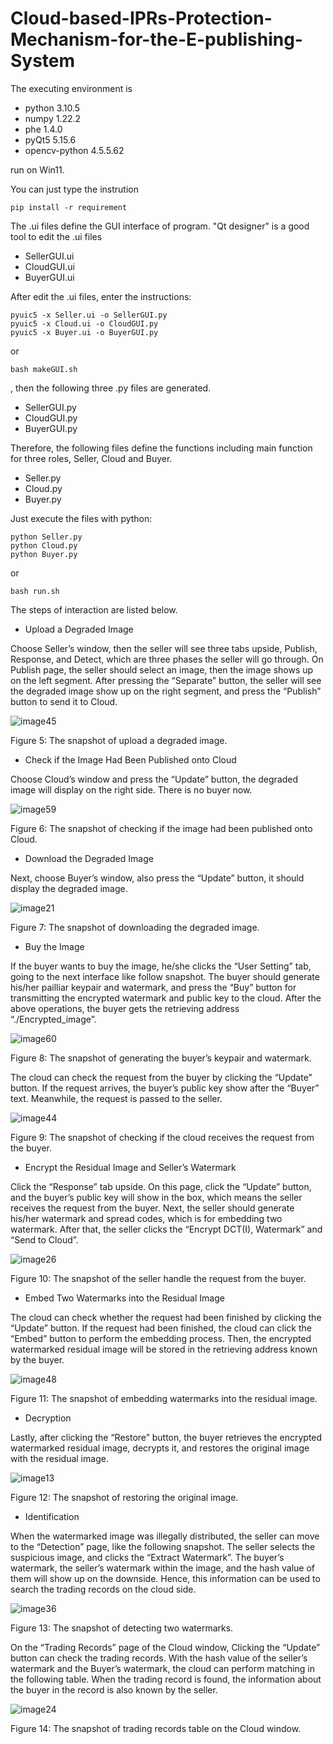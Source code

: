 # Cloud-based-IPRs-Protection-Mechanism-for-the-E-publishing-System
The executing environment is
* python 3.10.5
* numpy 1.22.2
* phe 1.4.0
* pyQt5 5.15.6
* opencv-python 4.5.5.62

run on Win11.

You can just type the instrution
```
pip install -r requirement
```
The .ui files define the GUI interface of program. "Qt designer" is a good tool to edit the .ui files 
* SellerGUI.ui
* CloudGUI.ui
* BuyerGUI.ui

After edit the .ui files, enter the instructions:
```
pyuic5 -x Seller.ui -o SellerGUI.py
pyuic5 -x Cloud.ui -o CloudGUI.py
pyuic5 -x Buyer.ui -o BuyerGUI.py
```

or

```
bash makeGUI.sh
```
, then the following three .py files are generated.
* SellerGUI.py
* CloudGUI.py
* BuyerGUI.py

Therefore, the following files define the functions including main function for three roles, Seller, Cloud and Buyer.
* Seller.py
* Cloud.py
* Buyer.py

Just execute the files with python:
```
python Seller.py
python Cloud.py
python Buyer.py
```

or

```
bash run.sh
```

The steps of interaction are listed below.

* Upload a Degraded Image

Choose Seller’s window, then the seller will see three tabs upside, Publish, Response, and Detect, which are three phases the seller will go through. On Publish page, the seller should select an image, then the image shows up on the left segment. After pressing the “Separate” button, the seller will see the degraded image show up on the right segment, and press the “Publish” button to send it to Cloud.

![image45](https://user-images.githubusercontent.com/56756065/204835977-d3a79bd0-6ef6-42a0-a821-7158911be455.png)

Figure 5: The snapshot of upload a degraded image.



* Check if the Image Had Been Published onto Cloud

Choose Cloud’s window and press the “Update” button, the degraded image will display on the right side. There is no buyer now. 

![image59](https://user-images.githubusercontent.com/56756065/204836524-abb39073-e6f6-4c46-b7ca-ced3f1aaad32.png)

Figure 6: The snapshot of checking if the image had been published onto Cloud.

* Download the Degraded Image

Next, choose Buyer’s window, also press the “Update” button, it should display the degraded image.

![image21](https://user-images.githubusercontent.com/56756065/204837121-e490d990-dae8-415b-bab2-7256a3b798a9.png)

Figure 7: The snapshot of downloading the degraded image.

* Buy the Image

If the buyer wants to buy the image, he/she clicks the “User Setting” tab, going to the next interface like follow snapshot. The buyer should generate his/her pailliar keypair and watermark, and press the “Buy” button for transmitting the encrypted watermark and public key to the cloud. After the above operations, the buyer gets the retrieving address “./Encrypted_image”.

![image60](https://user-images.githubusercontent.com/56756065/204837252-c10e7f27-c7b1-49a4-b329-b82ae0143e31.png)

Figure 8: The snapshot of generating the buyer’s keypair and watermark.

The cloud can check the request from the buyer by clicking the “Update” button. If the request arrives, the buyer’s public key show after the “Buyer” text. Meanwhile, the request is passed to the seller.

![image44](https://user-images.githubusercontent.com/56756065/204837401-fd0469a8-91af-4184-aa34-16f9c9968b54.png)

Figure 9: The snapshot of checking if the cloud receives the request from the buyer.

* Encrypt the Residual Image and Seller’s Watermark

Click the “Response” tab upside. On this page, click the “Update” button, and the buyer’s public key will show in the box, which means the seller receives the request from the buyer. Next, the seller should generate his/her watermark and spread codes, which is for embedding two watermark. After that, the seller clicks the “Encrypt DCT(I), Watermark” and “Send to Cloud”. 

![image26](https://user-images.githubusercontent.com/56756065/204837720-120f6234-03c8-4032-98ac-38137b7ed390.png)

Figure 10: The snapshot of the seller handle the request from the buyer.

* Embed Two Watermarks into the Residual Image

The cloud can check whether the request had been finished by clicking the “Update” button. If the request had been finished, the cloud can click the “Embed” button to perform the embedding process. Then, the encrypted watermarked residual image will be stored in the retrieving address known by the buyer.

![image48](https://user-images.githubusercontent.com/56756065/204837938-e059025d-870a-4495-a18b-f28a372bf302.png)

Figure 11: The snapshot of embedding watermarks into the residual image.

* Decryption

Lastly, after clicking the “Restore” button, the buyer retrieves the encrypted watermarked residual image, decrypts it, and restores the original image with the residual image.

![image13](https://user-images.githubusercontent.com/56756065/204837996-c726abd9-b01a-4231-b1df-540b5d7beb9f.png)

Figure 12: The snapshot of restoring the original image.

* Identification

When the watermarked image was illegally distributed, the seller can move to the “Detection” page, like the following snapshot. The seller selects the suspicious image, and clicks the “Extract Watermark”. The buyer’s watermark, the seller’s watermark within the image, and the hash value of them will show up on the downside. Hence, this information can be used to search the trading records on the cloud side.

![image36](https://user-images.githubusercontent.com/56756065/204838114-b66fa540-5c64-4693-9432-df4f7f4c51da.png)

Figure 13: The snapshot of detecting two watermarks.

On the “Trading Records” page of the Cloud window, Clicking the “Update” button can check the trading records. With the hash value of the seller’s watermark and the Buyer’s watermark, the cloud can perform matching in the following table. When the trading record is found, the information about the buyer in the record is also known by the seller.

![image24](https://user-images.githubusercontent.com/56756065/204838200-ba56fc03-a738-4960-b645-78671e9c1c85.png)

Figure 14: The snapshot of trading records table on the Cloud window.
